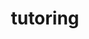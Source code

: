 ---
layout: page
title: tutoring
description: some tutoring resources (slides, and stuff).
redirect: https://github.com/lachlan-waugh/tutoring
img: assets/img/1.jpg
importance: 1
category: fun
---